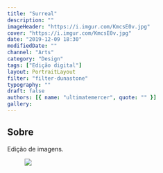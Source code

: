 ```yaml
---
title: "Surreal"
description: ""
imageHeader: "https://i.imgur.com/KmcsE0v.jpg"
cover: "https://i.imgur.com/KmcsE0v.jpg"
date: "2019-12-09 18:30"
modifiedDate: ""
channel: "Arts"
category: "Design"
tags: ["Edição digital"]
layout: PortraitLayout
filter: "filter-dunastone"
typography: ""
draft: false
authors: [{ name: "ultimatemercer", quote: "" }]
gallery:
---
```


## Sobre

Edição de imagens.

<figure>
<img src="https://i.imgur.com/KmcsE0v.jpg" className="max-w-none mx-auto block"/>
</figure>

